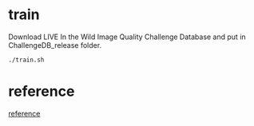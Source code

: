 # train
Download LIVE In the Wild Image Quality Challenge Database and put in ChallengeDB_release folder.
```
./train.sh
```
# reference 
[reference](https://github.com/zhl2007/pytorch-image-quality-param-ctrl)
